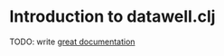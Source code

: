 # Introduction to datawell.clj

TODO: write [great documentation](http://jacobian.org/writing/great-documentation/what-to-write/)
